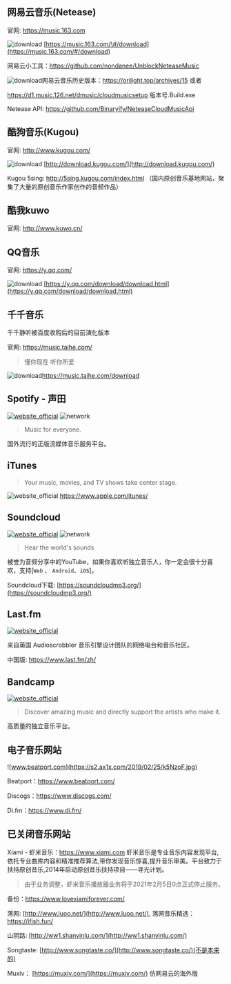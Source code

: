 ## 网易云音乐(Netease)

官网:  https://music.163.com

![download](https://gitbook07.oss-cn-hangzhou.aliyuncs.com/download.svg) [https://music.163.com/\#/download](https://music.163.com/#/download)

网易云小工具：https://github.com/nondanee/UnblockNeteaseMusic

![download](https://gitbook07.oss-cn-hangzhou.aliyuncs.com/download.svg)网易云音乐历史版本：https://orilight.top/archives/15 或者

https://d1.music.126.net/dmusic/cloudmusicsetup 版本号.Build.exe

Netease API:  https://github.com/Binaryify/NeteaseCloudMusicApi

## 酷狗音乐(Kugou)

官网:  http://www.kugou.com/

![download](https://gitbook07.oss-cn-hangzhou.aliyuncs.com/download.svg) [http://download.kugou.com/](http://download.kugou.com/)

Kugou 5sing: http://5sing.kugou.com/index.html （国内原创音乐基地网站，聚集了大量的原创音乐作家创作的音频作品）

## 酷我kuwo

官网:  http://www.kuwo.cn/

## QQ音乐

官网:  https://y.qq.com/

![download](https://gitbook07.oss-cn-hangzhou.aliyuncs.com/download.svg) [https://y.qq.com/download/download.html](https://y.qq.com/download/download.html)

## 千千音乐

千千静听被百度收购后的目前演化版本

官网: https://music.taihe.com/

> 懂你现在 听你所爱

![download](https://gitbook07.oss-cn-hangzhou.aliyuncs.com/download.svg)https://music.taihe.com/download

## Spotify - 声田

[![website_official](https://gitbook07.oss-cn-hangzhou.aliyuncs.com/website_official.svg)](https://www.spotify.com) ![network](https://gitbook07.oss-cn-hangzhou.aliyuncs.com/network.svg)

> Music for everyone.

国外流行的正版流媒体音乐服务平台。

## iTunes

> Your music, movies, and TV shows take center stage.

![website_official](https://gitbook07.oss-cn-hangzhou.aliyuncs.com/website_official.svg) https://www.apple.com/itunes/

## Soundcloud

[![website_official](https://gitbook07.oss-cn-hangzhou.aliyuncs.com/website_official.svg)](https://soundcloud.com/) ![network](https://gitbook07.oss-cn-hangzhou.aliyuncs.com/network.svg)

> Hear the world's sounds

被誉为音频分享中的YouTube，如果你喜欢听独立音乐人，你一定会很十分喜欢，支持[`Web` 、 `Android`、`iOS`]。

Soundcloud下载: [https://soundcloudmp3.org/](https://soundcloudmp3.org/)

## Last.fm

 [![website_official](https://gitbook07.oss-cn-hangzhou.aliyuncs.com/website_official.svg)](https://www.last.fm/) 

来自英国 Audioscrobbler 音乐引擎设计团队的网络电台和音乐社区。

中国版: https://www.last.fm/zh/

## Bandcamp

 [![website_official](https://gitbook07.oss-cn-hangzhou.aliyuncs.com/website_official.svg)](https://bandcamp.com/) 

> Discover amazing music and directly support the artists who make it.

高质量的独立音乐平台。

## 电子音乐网站

![www.beatport.com](https://s2.ax1x.com/2019/02/25/k5NzoF.jpg)

Beatport：https://www.beatport.com/

Discogs：https://www.discogs.com/

Di.fm：https://www.di.fm/

## 已关闭音乐网站

Xiami - 虾米音乐：https://www.xiami.com 虾米音乐是专业音乐内容发现平台,依托专业曲库内容和精准推荐算法,带你发现音乐惊喜,提升音乐审美。平台致力于扶持原创音乐,2014年启动原创音乐扶持项目——寻光计划。

> 由于业务调整，虾米音乐播放器业务将于2021年2月5日0点正式停止服务。 

备份：https://www.lovexiamiforever.com/

落网: [http://www.luoo.net/](http://www.luoo.net/), 落网音乐精选：https://ifish.fun/

山阴路: [http://ww1.shanyinlu.com/](http://ww1.shanyinlu.com/)

Songtaste: [http://www.songtaste.co/](http://www.songtaste.co/)(不是本来的)

Muxiv： [https://muxiv.com/](https://muxiv.com/) 仿网易云的海外版